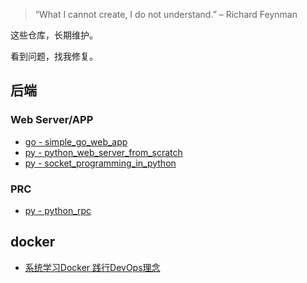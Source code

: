 > “What I cannot create, I do not understand.” – Richard Feynman

这些仓库，长期维护。

看到问题，找我修复。

## 后端

### Web Server/APP

- [go - simple_go_web_app](https://github.com/LeoSirius/simple_go_web_app)
- [py - python_web_server_from_scratch](https://github.com/LeoSirius/python_web_server_from_scratch)
- [py - socket_programming_in_python](https://github.com/LeoSirius/tutorial_socket_programming_in_python)

### PRC

- [py - python_rpc](https://github.com/LeoSirius/tutorial_python_rpc)

## docker

- [系统学习Docker 践行DevOps理念](https://github.com/LeoSirius/tutorial_mooc_docker_devops)
